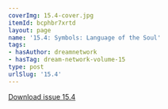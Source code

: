 ```yaml
---
coverImg: 15.4-cover.jpg
itemId: bcphbr7xrtd
layout: page
name: '15.4: Symbols: Language of the Soul'
tags:
- hasAuthor: dreamnetwork
- hasTag: dream-network-volume-15
type: post
urlSlug: '15.4'
---
```

<a href="../files/pdfs/Volume_15/15.4-Dream-Network-Vol-15-No-4.pdf" download="">Download issue 15.4</a>